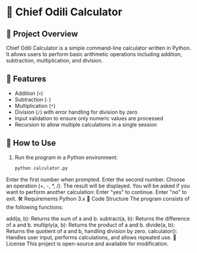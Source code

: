 # 🧮 Chief Odili Calculator  

## 📌 Project Overview  
Chief Odili Calculator is a simple command-line calculator written in Python. It allows users to perform basic arithmetic operations including addition, subtraction, multiplication, and division.  

## 🚀 Features  
- Addition (`+`)  
- Subtraction (`-`)  
- Multiplication (`*`)  
- Division (`/`) with error handling for division by zero  
- Input validation to ensure only numeric values are processed  
- Recursion to allow multiple calculations in a single session  

## 🔧 How to Use  
1. Run the program in a Python environment:  
   ```bash
   python calculator.py
Enter the first number when prompted.
Enter the second number.
Choose an operation (+, -, *, /).
The result will be displayed.
You will be asked if you want to perform another calculation:
Enter "yes" to continue.
Enter "no" to exit.
🛠️ Requirements
Python 3.x
📜 Code Structure
The program consists of the following functions:

add(a, b): Returns the sum of a and b.
subtract(a, b): Returns the difference of a and b.
multiply(a, b): Returns the product of a and b.
divide(a, b): Returns the quotient of a and b, handling division by zero.
calculator(): Handles user input, performs calculations, and allows repeated use.
📄 License
This project is open-source and available for modification.
